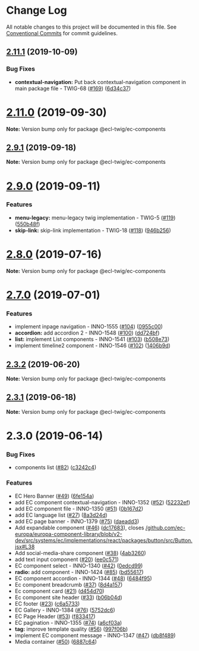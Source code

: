# Change Log

All notable changes to this project will be documented in this file.
See [Conventional Commits](https://conventionalcommits.org) for commit guidelines.

## [2.11.1](https://github.com/ec-europa/ecl-twig/compare/v2.11.0...v2.11.1) (2019-10-09)


### Bug Fixes

* **contextual-navigation:** Put back contextual-navigation component in main package file - TWIG-68 ([#169](https://github.com/ec-europa/ecl-twig/issues/169)) ([6d34c37](https://github.com/ec-europa/ecl-twig/commit/6d34c37))





# [2.11.0](https://github.com/ec-europa/ecl-twig/compare/v2.9.1...v2.11.0) (2019-09-30)

**Note:** Version bump only for package @ecl-twig/ec-components

## [2.9.1](https://github.com/ec-europa/ecl-twig/compare/v2.9.0...v2.9.1) (2019-09-18)

**Note:** Version bump only for package @ecl-twig/ec-components

# [2.9.0](https://github.com/ec-europa/ecl-twig/compare/v2.8.0...v2.9.0) (2019-09-11)

### Features

- **menu-legacy:** menu-legacy twig implementation - TWIG-5 ([#119](https://github.com/ec-europa/ecl-twig/issues/119)) ([550b48f](https://github.com/ec-europa/ecl-twig/commit/550b48f))
- **skip-link:** skip-link implementation - TWIG-18 ([#118](https://github.com/ec-europa/ecl-twig/issues/118)) ([946b256](https://github.com/ec-europa/ecl-twig/commit/946b256))

# [2.8.0](https://github.com/ec-europa/ecl-twig/compare/v2.7.0...v2.8.0) (2019-07-16)

**Note:** Version bump only for package @ecl-twig/ec-components

# [2.7.0](https://github.com/ec-europa/ecl-twig/compare/v2.3.2...v2.7.0) (2019-07-01)

### Features

- implement inpage navigation - INNO-1555 ([#104](https://github.com/ec-europa/ecl-twig/issues/104)) ([0955c00](https://github.com/ec-europa/ecl-twig/commit/0955c00))
- **accordion:** add accordion 2 - INNO-1548 ([#100](https://github.com/ec-europa/ecl-twig/issues/100)) ([dd724bf](https://github.com/ec-europa/ecl-twig/commit/dd724bf))
- **list:** implement List components - INNO-1541 ([#103](https://github.com/ec-europa/ecl-twig/issues/103)) ([b508e73](https://github.com/ec-europa/ecl-twig/commit/b508e73))
- implement timeline2 component - INNO-1546 ([#102](https://github.com/ec-europa/ecl-twig/issues/102)) ([1406b9d](https://github.com/ec-europa/ecl-twig/commit/1406b9d))

## [2.3.2](https://github.com/ec-europa/ecl-twig/compare/v2.3.1...v2.3.2) (2019-06-20)

**Note:** Version bump only for package @ecl-twig/ec-components

## [2.3.1](https://github.com/ec-europa/ecl-twig/compare/v2.3.0...v2.3.1) (2019-06-18)

**Note:** Version bump only for package @ecl-twig/ec-components

# 2.3.0 (2019-06-14)

### Bug Fixes

- components list ([#82](https://github.com/ec-europa/ecl-twig/issues/82)) ([c3242c4](https://github.com/ec-europa/ecl-twig/commit/c3242c4))

### Features

- EC Hero Banner ([#49](https://github.com/ec-europa/ecl-twig/issues/49)) ([6fe154a](https://github.com/ec-europa/ecl-twig/commit/6fe154a))
- add EC component contextual-navigation - INNO-1352 ([#52](https://github.com/ec-europa/ecl-twig/issues/52)) ([52232ef](https://github.com/ec-europa/ecl-twig/commit/52232ef))
- add EC component file - INNO-1350 ([#51](https://github.com/ec-europa/ecl-twig/issues/51)) ([0b167d2](https://github.com/ec-europa/ecl-twig/commit/0b167d2))
- add EC language list ([#27](https://github.com/ec-europa/ecl-twig/issues/27)) ([8a3d24d](https://github.com/ec-europa/ecl-twig/commit/8a3d24d))
- add EC page banner - INNO-1379 ([#75](https://github.com/ec-europa/ecl-twig/issues/75)) ([daeadd3](https://github.com/ec-europa/ecl-twig/commit/daeadd3))
- Add expandable component ([#46](https://github.com/ec-europa/ecl-twig/issues/46)) ([dc17683](https://github.com/ec-europa/ecl-twig/commit/dc17683)), closes [/github.com/ec-europa/europa-component-library/blob/v2-dev/src/systems/ec/implementations/react/packages/button/src/Button.jsx#L38](https://github.com//github.com/ec-europa/europa-component-library/blob/v2-dev/src/systems/ec/implementations/react/packages/button/src/Button.jsx/issues/L38)
- Add social-media-share component ([#38](https://github.com/ec-europa/ecl-twig/issues/38)) ([4ab3260](https://github.com/ec-europa/ecl-twig/commit/4ab3260))
- add text input component ([#20](https://github.com/ec-europa/ecl-twig/issues/20)) ([ee0c571](https://github.com/ec-europa/ecl-twig/commit/ee0c571))
- EC component select - INNO-1340 ([#42](https://github.com/ec-europa/ecl-twig/issues/42)) ([0edcd99](https://github.com/ec-europa/ecl-twig/commit/0edcd99))
- **radio:** add component - INNO-1424 ([#85](https://github.com/ec-europa/ecl-twig/issues/85)) ([bd55617](https://github.com/ec-europa/ecl-twig/commit/bd55617))
- EC component accordion - INNO-1344 ([#48](https://github.com/ec-europa/ecl-twig/issues/48)) ([6484f95](https://github.com/ec-europa/ecl-twig/commit/6484f95))
- Ec component breadcrumb ([#37](https://github.com/ec-europa/ecl-twig/issues/37)) ([8d4a157](https://github.com/ec-europa/ecl-twig/commit/8d4a157))
- Ec component card ([#21](https://github.com/ec-europa/ecl-twig/issues/21)) ([d454d70](https://github.com/ec-europa/ecl-twig/commit/d454d70))
- Ec component site header ([#33](https://github.com/ec-europa/ecl-twig/issues/33)) ([b06b04d](https://github.com/ec-europa/ecl-twig/commit/b06b04d))
- EC footer ([#23](https://github.com/ec-europa/ecl-twig/issues/23)) ([c6a5733](https://github.com/ec-europa/ecl-twig/commit/c6a5733))
- EC Gallery - INNO-1384 ([#76](https://github.com/ec-europa/ecl-twig/issues/76)) ([5752dc6](https://github.com/ec-europa/ecl-twig/commit/5752dc6))
- EC Page Header ([#53](https://github.com/ec-europa/ecl-twig/issues/53)) ([f833417](https://github.com/ec-europa/ecl-twig/commit/f833417))
- EC pagination - INNO-1355 ([#74](https://github.com/ec-europa/ecl-twig/issues/74)) ([a6cf03a](https://github.com/ec-europa/ecl-twig/commit/a6cf03a))
- **tag:** improve template quality ([#56](https://github.com/ec-europa/ecl-twig/issues/56)) ([997f06b](https://github.com/ec-europa/ecl-twig/commit/997f06b))
- implement EC component message - INNO-1347 ([#47](https://github.com/ec-europa/ecl-twig/issues/47)) ([db8f489](https://github.com/ec-europa/ecl-twig/commit/db8f489))
- Media container ([#50](https://github.com/ec-europa/ecl-twig/issues/50)) ([6887c64](https://github.com/ec-europa/ecl-twig/commit/6887c64))
